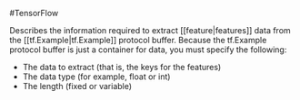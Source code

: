 #TensorFlow

Describes the information required to extract [[feature|features]] data
from the [[tf.Example|tf.Example]] protocol buffer. Because the
tf.Example protocol buffer is just a container for data, you must specify
the following:

<ul>
<li>The data to extract (that is, the keys for the features)</li>
<li>The data type (for example, float or int)</li>
<li>The length (fixed or variable)</li>
</ul>

